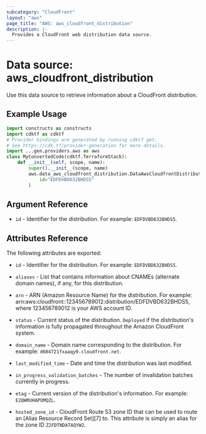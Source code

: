```yaml
---
subcategory: "CloudFront"
layout: "aws"
page_title: "AWS: aws_cloudfront_distribution"
description: |-
  Provides a CloudFront web distribution data source.
---
```


# Data source: aws_cloudfront_distribution

Use this data source to retrieve information about a CloudFront distribution.

## Example Usage

```python
import constructs as constructs
import cdktf as cdktf
# Provider bindings are generated by running cdktf get.
# See https://cdk.tf/provider-generation for more details.
import ...gen.providers.aws as aws
class MyConvertedCode(cdktf.TerraformStack):
    def __init__(self, scope, name):
        super().__init__(scope, name)
        aws.data_aws_cloudfront_distribution.DataAwsCloudfrontDistribution(self, "test",
            id="EDFDVBD632BHDS5"
        )
```

## Argument Reference

* `id` - Identifier for the distribution. For example: `EDFDVBD632BHDS5`.

## Attributes Reference

The following attributes are exported:

* `id` - Identifier for the distribution. For example: `EDFDVBD632BHDS5`.

* `aliases` - List that contains information about CNAMEs (alternate domain names), if any, for this distribution.

* `arn` - ARN (Amazon Resource Name) for the distribution. For example: arn:aws:cloudfront::123456789012:distribution/EDFDVBD632BHDS5, where 123456789012 is your AWS account ID.

* `status` - Current status of the distribution. `Deployed` if the
    distribution's information is fully propagated throughout the Amazon
    CloudFront system.

* `domain_name` - Domain name corresponding to the distribution. For
    example: `d604721fxaaqy9.cloudfront.net`.

* `last_modified_time` - Date and time the distribution was last modified.

* `in_progress_validation_batches` - The number of invalidation batches
    currently in progress.

* `etag` - Current version of the distribution's information. For example:
    `E2QWRUHAPOMQZL`.

* `hosted_zone_id` - CloudFront Route 53 zone ID that can be used to
     route an [Alias Resource Record Set][7] to. This attribute is simply an
     alias for the zone ID `Z2FDTNDATAQYW2`.

<!-- cache-key: cdktf-0.17.0-pre.15 input-78b038474144265fc27c4a5a3bce43fa93f92fc95bc270ef5303de557cfb8c55 -->